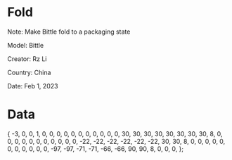 # Fold
Note: Make Bittle fold to a packaging state

Model: Bittle

Creator: Rz Li

Country: China

Date: Feb 1, 2023

# Data

{ 
-3, 0, 0, 1,
 0, 0, 0, 
    0,   0,   0,   0,   0,   0,   0,   0,  30,  30,  30,  30,  30,  30,  30,  30,     8, 0, 0, 0,
    0,   0,   0,   0,   0,   0,   0,   0, -22, -22, -22, -22, -22, -22,  30,  30,     8, 0, 0, 0,
    0,   0,   0,   0,   0,   0,   0,   0, -97, -97, -71, -71, -66, -66,  90,  90,     8, 0, 0, 0,
};
